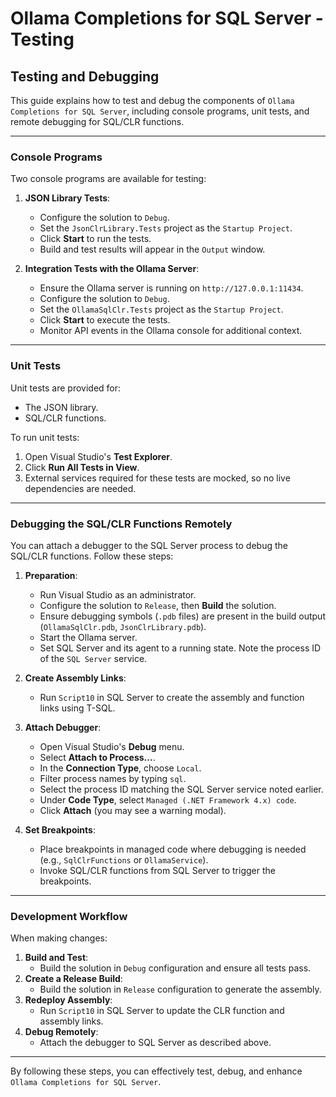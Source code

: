 # Ollama Completions for SQL Server - Testing

## Testing and Debugging

This guide explains how to test and debug the components of `Ollama Completions for SQL Server`, including console programs, 
unit tests, and remote debugging for SQL/CLR functions.

---

### Console Programs

Two console programs are available for testing:

1. **JSON Library Tests**:
   - Configure the solution to `Debug`.
   - Set the `JsonClrLibrary.Tests` project as the `Startup Project`.
   - Click **Start** to run the tests.
   - Build and test results will appear in the `Output` window.

2. **Integration Tests with the Ollama Server**:
   - Ensure the Ollama server is running on `http://127.0.0.1:11434`.
   - Configure the solution to `Debug`.
   - Set the `OllamaSqlClr.Tests` project as the `Startup Project`.
   - Click **Start** to execute the tests.
   - Monitor API events in the Ollama console for additional context.

---

### Unit Tests

Unit tests are provided for:
- The JSON library.
- SQL/CLR functions.

To run unit tests:
1. Open Visual Studio's **Test Explorer**.
2. Click **Run All Tests in View**.
3. External services required for these tests are mocked, so no live dependencies are needed.

---

### Debugging the SQL/CLR Functions Remotely

You can attach a debugger to the SQL Server process to debug the SQL/CLR functions. Follow these steps:

1. **Preparation**:
   - Run Visual Studio as an administrator.
   - Configure the solution to `Release`, then **Build** the solution.
   - Ensure debugging symbols (`.pdb` files) are present in the build output (`OllamaSqlClr.pdb`, `JsonClrLibrary.pdb`).
   - Start the Ollama server.
   - Set SQL Server and its agent to a running state. Note the process ID of the `SQL Server` service.

2. **Create Assembly Links**:
   - Run `Script10` in SQL Server to create the assembly and function links using T-SQL.

3. **Attach Debugger**:
   - Open Visual Studio's **Debug** menu.
   - Select **Attach to Process...**.
   - In the **Connection Type**, choose `Local`.
   - Filter process names by typing `sql`.
   - Select the process ID matching the SQL Server service noted earlier.
   - Under **Code Type**, select `Managed (.NET Framework 4.x) code`.
   - Click **Attach** (you may see a warning modal).

4. **Set Breakpoints**:
   - Place breakpoints in managed code where debugging is needed (e.g., `SqlClrFunctions` or `OllamaService`).
   - Invoke SQL/CLR functions from SQL Server to trigger the breakpoints.

---

### Development Workflow

When making changes:
1. **Build and Test**:
   - Build the solution in `Debug` configuration and ensure all tests pass.
2. **Create a Release Build**:
   - Build the solution in `Release` configuration to generate the assembly.
3. **Redeploy Assembly**:
   - Run `Script10` in SQL Server to update the CLR function and assembly links.
4. **Debug Remotely**:
   - Attach the debugger to SQL Server as described above.

---

By following these steps, you can effectively test, debug, and enhance `Ollama Completions for SQL Server`.
